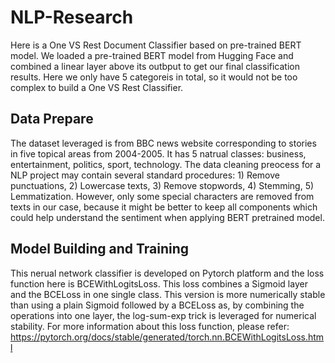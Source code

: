 # NLP-Research
Here is a One VS Rest Document Classifier based on pre-trained BERT model. We loaded a pre-trained BERT model from Hugging Face and combined a linear layer above its outbput to get our final classification results. Here we only have 5 categoreis in total, so it would not be too complex to build a One VS Rest Classifier.<br>
## Data Prepare
The dataset leveraged is from BBC news website corresponding to stories in five topical areas from 2004-2005. It has 5 natrual classes: business, entertainment, politics, sport, technology. The data cleaning preocess for a NLP project may contain several standard procedures: 1) Remove punctuations, 2) Lowercase texts, 3) Remove stopwords, 4) Stemming, 5) Lemmatization. However, only some special characters are removed from texts in our case, because it might be better to keep all components which could help understand the sentiment when applying BERT pretrained model.<br> 
## Model Building and Training
This nerual network classifier is developed on Pytorch platform and the loss function here is BCEWithLogitsLoss. This loss combines a Sigmoid layer and the BCELoss in one single class. This version is more numerically stable than using a plain Sigmoid followed by a BCELoss as, by combining the operations into one layer, the log-sum-exp trick is leveraged for numerical stability. For more information about this loss function, please refer:<br>
https://pytorch.org/docs/stable/generated/torch.nn.BCEWithLogitsLoss.html<br>
## 
